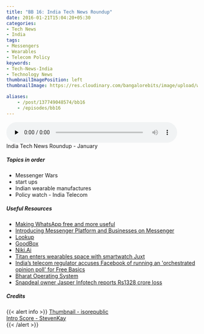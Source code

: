 ```yaml
---
title: "BB 16: India Tech News Roundup"
date: 2016-01-21T15:04:20+05:30
categories:
- Tech News
- India
tags:
- Messengers
- Wearables
- Telecom Policy
keywords:
- Tech-News-India 
- Technology News
thumbnailImagePosition: left
thumbnailImage: https://res.cloudinary.com/bangalorebits/image/upload/w_600,h_600,c_fill,r_50/v1517410298/bb-episode-assets/bb-generic-thumbnail.png

aliases:
    - /post/137749048574/bb16
    - /episodes/bb16
---
```

<audio controls="controls" controls style="width: 450px;" preload="none" id="audio_player"><source  src='http://s3-ap-southeast-1.amazonaws.com/bangalorebits/2016/BB_EP15_2016-3.mp3' type="audio/mp3">  </audio>
<BR>
India Tech News Roundup - January
<!--more-->
##### Topics in order
- Messenger Wars
- start ups
- Indian wearable manufactures
- Policy watch - India Telecom


##### Useful Resources
*   [Making WhatsApp free and more useful](https://blog.whatsapp.com/615/Making-WhatsApp-free-and-more-useful)
*   [Introducing Messenger Platform and Businesses on Messenger](https://developers.facebook.com/blog/post/2015/03/25/introducing-messenger-platform-and-businesses-on-messenger/)
*   [Lookup](http://www.lookup.to/)
*   [GoodBox](http://goodbox.in/)
*   [Niki.Ai](http://niki.ai/)
*   [Titan enters wearables space with smartwatch Juxt](http://www.livemint.com/Consumer/Il12D4HVYlbFDmV1xoVXqO/Titan-enters-wearables-space-with-smartwatch-Juxt.html)
*   [India’s telecom regulator accuses Facebook of running an 'orchestrated opinion poll' for Free Basics](http://mashable.com/2016/01/20/trai-facebook-free-basics-india/#J6GixbzcZZqq)
*   [Bharat Operating System](https://www.bosslinux.in/)
*   [Snapdeal owner Jasper Infotech reports Rs1328 crore loss](http://www.livemint.com/Companies/lwmiZbLQu0HryQ2KlngJWJ/Snapdeal-owner-Jasper-Infotech-reports-Rs1328-crore-loss.html)


##### Credits

{{< alert info  >}}
  [Thumbnail - isorepublic](https://isorepublic.com) <BR>
  [Intro Score - StevenKay](https://plus.google.com/+StevenKay_Detachment)<BR>
{{< /alert >}}
